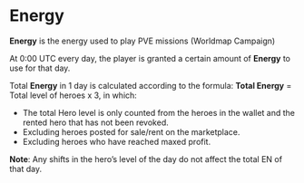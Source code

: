 # Energy

**Energy** is the energy used to play PVE missions (Worldmap Campaign)

At 0:00 UTC every day, the player is granted a certain amount of **Energy** to use for that day.

Total **Energy** in 1 day is calculated according to the formula: **Total Energy** = Total level of heroes x 3, in which:

* The total Hero level is only counted from the heroes in the wallet and the rented hero that has not been revoked.
* Excluding heroes posted for sale/rent on the marketplace.
* Excluding heroes who have reached maxed profit.

**Note**: Any shifts in the hero’s level of the day do not affect the total EN of that day.
